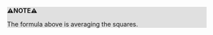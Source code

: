 <div style="margin:2em; background-color: #e0e0e0;">

<strong>⚠️NOTE️️️⚠️</strong>

The formula above is averaging the squares.
</div>

